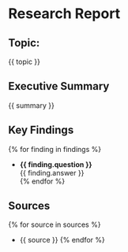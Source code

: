 # Research Report

## Topic:
{{ topic }}

## Executive Summary
{{ summary }}

## Key Findings
{% for finding in findings %}
- **{{ finding.question }}**  
  {{ finding.answer }}  
  {% endfor %}

## Sources
{% for source in sources %}
- {{ source }}
  {% endfor %}
